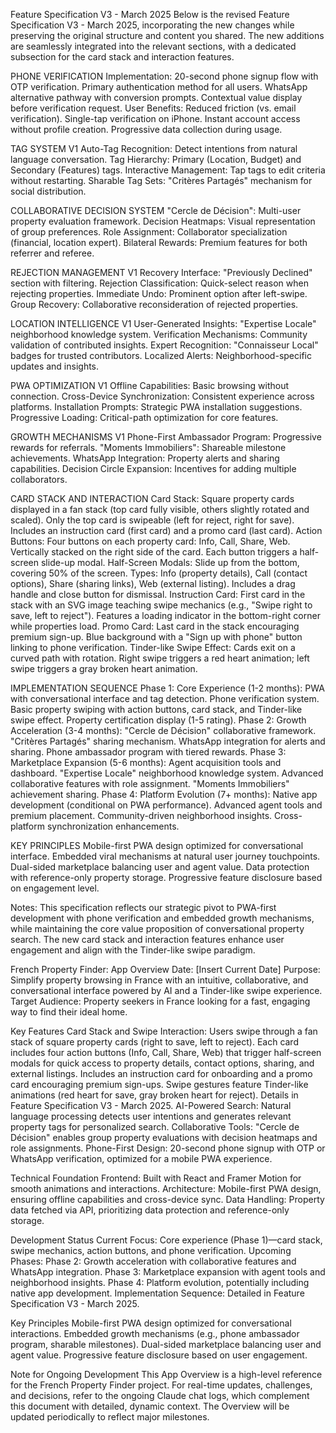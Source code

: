Feature Specification V3 - March 2025
Below is the revised Feature Specification V3 - March 2025, incorporating the new changes while preserving the original structure and content you shared. The new additions are seamlessly integrated into the relevant sections, with a dedicated subsection for the card stack and interaction features.

PHONE VERIFICATION
Implementation:
20-second phone signup flow with OTP verification.
Primary authentication method for all users.
WhatsApp alternative pathway with conversion prompts.
Contextual value display before verification request.
User Benefits:
Reduced friction (vs. email verification).
Single-tap verification on iPhone.
Instant account access without profile creation.
Progressive data collection during usage.

TAG SYSTEM V1
Auto-Tag Recognition: Detect intentions from natural language conversation.
Tag Hierarchy: Primary (Location, Budget) and Secondary (Features) tags.
Interactive Management: Tap tags to edit criteria without restarting.
Sharable Tag Sets: "Critères Partagés" mechanism for social distribution.

COLLABORATIVE DECISION SYSTEM
"Cercle de Décision": Multi-user property evaluation framework.
Decision Heatmaps: Visual representation of group preferences.
Role Assignment: Collaborator specialization (financial, location expert).
Bilateral Rewards: Premium features for both referrer and referee.

REJECTION MANAGEMENT V1
Recovery Interface: "Previously Declined" section with filtering.
Rejection Classification: Quick-select reason when rejecting properties.
Immediate Undo: Prominent option after left-swipe.
Group Recovery: Collaborative reconsideration of rejected properties.

LOCATION INTELLIGENCE V1
User-Generated Insights: "Expertise Locale" neighborhood knowledge system.
Verification Mechanisms: Community validation of contributed insights.
Expert Recognition: "Connaisseur Local" badges for trusted contributors.
Localized Alerts: Neighborhood-specific updates and insights.

PWA OPTIMIZATION V1
Offline Capabilities: Basic browsing without connection.
Cross-Device Synchronization: Consistent experience across platforms.
Installation Prompts: Strategic PWA installation suggestions.
Progressive Loading: Critical-path optimization for core features.

GROWTH MECHANISMS V1
Phone-First Ambassador Program: Progressive rewards for referrals.
"Moments Immobiliers": Shareable milestone achievements.
WhatsApp Integration: Property alerts and sharing capabilities.
Decision Circle Expansion: Incentives for adding multiple collaborators.

CARD STACK AND INTERACTION
Card Stack:
Square property cards displayed in a fan stack (top card fully visible, others slightly rotated and scaled).
Only the top card is swipeable (left for reject, right for save).
Includes an instruction card (first card) and a promo card (last card).
Action Buttons:
Four buttons on each property card: Info, Call, Share, Web.
Vertically stacked on the right side of the card.
Each button triggers a half-screen slide-up modal.
Half-Screen Modals:
Slide up from the bottom, covering 50% of the screen.
Types: Info (property details), Call (contact options), Share (sharing links), Web (external listing).
Includes a drag handle and close button for dismissal.
Instruction Card:
First card in the stack with an SVG image teaching swipe mechanics (e.g., "Swipe right to save, left to reject").
Features a loading indicator in the bottom-right corner while properties load.
Promo Card:
Last card in the stack encouraging premium sign-up.
Blue background with a "Sign up with phone" button linking to phone verification.
Tinder-like Swipe Effect:
Cards exit on a curved path with rotation.
Right swipe triggers a red heart animation; left swipe triggers a gray broken heart animation.

IMPLEMENTATION SEQUENCE
Phase 1: Core Experience (1-2 months):
PWA with conversational interface and tag detection.
Phone verification system.
Basic property swiping with action buttons, card stack, and Tinder-like swipe effect.
Property certification display (1-5 rating).
Phase 2: Growth Acceleration (3-4 months):
"Cercle de Décision" collaborative framework.
"Critères Partagés" sharing mechanism.
WhatsApp integration for alerts and sharing.
Phone ambassador program with tiered rewards.
Phase 3: Marketplace Expansion (5-6 months):
Agent acquisition tools and dashboard.
"Expertise Locale" neighborhood knowledge system.
Advanced collaborative features with role assignment.
"Moments Immobiliers" achievement sharing.
Phase 4: Platform Evolution (7+ months):
Native app development (conditional on PWA performance).
Advanced agent tools and premium placement.
Community-driven neighborhood insights.
Cross-platform synchronization enhancements.

KEY PRINCIPLES
Mobile-first PWA design optimized for conversational interface.
Embedded viral mechanisms at natural user journey touchpoints.
Dual-sided marketplace balancing user and agent value.
Data protection with reference-only property storage.
Progressive feature disclosure based on engagement level.

Notes: This specification reflects our strategic pivot to PWA-first development with phone verification and embedded growth mechanisms, while maintaining the core value proposition of conversational property search. The new card stack and interaction features enhance user engagement and align with the Tinder-like swipe paradigm.



French Property Finder: App Overview
Date: [Insert Current Date]
Purpose:
 Simplify property browsing in France with an intuitive, collaborative, and conversational interface powered by AI and a Tinder-like swipe experience.
Target Audience:
 Property seekers in France looking for a fast, engaging way to find their ideal home.

Key Features
Card Stack and Swipe Interaction:
Users swipe through a fan stack of square property cards (right to save, left to reject).
Each card includes four action buttons (Info, Call, Share, Web) that trigger half-screen modals for quick access to property details, contact options, sharing, and external listings.
Includes an instruction card for onboarding and a promo card encouraging premium sign-ups.
Swipe gestures feature Tinder-like animations (red heart for save, gray broken heart for reject).
Details in Feature Specification V3 - March 2025.
AI-Powered Search:
Natural language processing detects user intentions and generates relevant property tags for personalized search.
Collaborative Tools:
"Cercle de Décision" enables group property evaluations with decision heatmaps and role assignments.
Phone-First Design:
20-second phone signup with OTP or WhatsApp verification, optimized for a mobile PWA experience.

Technical Foundation
Frontend: Built with React and Framer Motion for smooth animations and interactions.
Architecture: Mobile-first PWA design, ensuring offline capabilities and cross-device sync.
Data Handling: Property data fetched via API, prioritizing data protection and reference-only storage.

Development Status
Current Focus: Core experience (Phase 1)—card stack, swipe mechanics, action buttons, and phone verification.
Upcoming Phases:
Phase 2: Growth acceleration with collaborative features and WhatsApp integration.
Phase 3: Marketplace expansion with agent tools and neighborhood insights.
Phase 4: Platform evolution, potentially including native app development.
Implementation Sequence: Detailed in Feature Specification V3 - March 2025.

Key Principles
Mobile-first PWA design optimized for conversational interactions.
Embedded growth mechanisms (e.g., phone ambassador program, sharable milestones).
Dual-sided marketplace balancing user and agent value.
Progressive feature disclosure based on user engagement.

Note for Ongoing Development
This App Overview is a high-level reference for the French Property Finder project. For real-time updates, challenges, and decisions, refer to the ongoing Claude chat logs, which complement this document with detailed, dynamic context. The Overview will be updated periodically to reflect major milestones.

